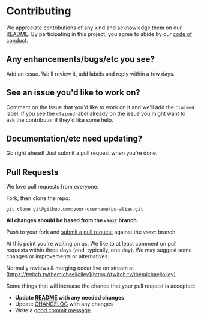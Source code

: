 # Contributing

We appreciate contributions of any kind and acknowledge them on our [README][readme].  By participating
in this project, you agree to abide by our [code of conduct](CODE_OF_CONDUCT.md).

## Any enhancements/bugs/etc you see?

Add an issue.  We'll review it, add labels and reply within a few days.

## See an issue you'd like to work on?

Comment on the issue that you'd like to work on it
and we'll add the `claimed` label.  If you see the `claimed` label already on the issue you
might want to ask the contributor if they'd like some help.

## Documentation/etc need updating?

Go right ahead!  Just submit a pull request when you're done.

## Pull Requests

We love pull requests from everyone.

Fork, then clone the repo:

    git clone git@github.com:your-username/ps-alias.git

**All changes should be based from the `vNext` branch.**

Push to your fork and [submit a pull request](https://github.com/michaeljolley/devtools/compare/) against the `vNext` branch.

At this point you're waiting on us. We like to at least comment on pull requests
within three days (and, typically, one day). We may suggest
some changes or improvements or alternatives.

Normally reviews & merging occur live on stream at [https://twitch.tv/themichaeljolley](https://twitch.tv/themichaeljolley).

Some things that will increase the chance that your pull request is accepted:

* **Update [README][readme] with any needed changes**
* Update [CHANGELOG](CHANGELOG.md) with any changes
* Write a [good commit message](http://tbaggery.com/2008/04/19/a-note-about-git-commit-messages.html).

[readme]: README.md
